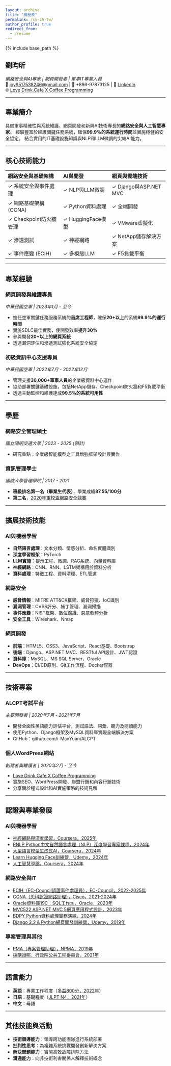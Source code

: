 ```yaml
---
layout: archive
title: "履歷表"
permalink: /cv-zh-tw/
author_profile: true
redirect_from:
  - /resume
---
```


{% include base_path %}


## 劉昀昕
*網路安全與AI專家 | 網頁開發者 | 軍事IT專業人員*  
📧 joy9517538246@gmail.com | 📱 +886-97873125 | 🔗 [LinkedIn](https://www.linkedin.com/in/yun-hsin-liu/?locale=en_US)  
🌐 [Love Drink Cafe X Coffee Programming](https://lovedrinkcafe.com)

---

## 專業簡介
具備軍事精確性與系統維護、網頁開發和新興AI技術專長的**網路安全與人工智慧專家**。
經驗豐富於維護關鍵任務系統，確保**99.9%的系統運行時間**並實施穩健的安全協定。
結合實用的IT基礎設施知識與NLP和LLM微調的尖端AI能力。

---

## 核心技術能力

| **網路安全與基礎架構** | **AI與開發** | **網頁與雲端技術** |
|:----------------------------------|:---------------------|:----------------------------|
| ✓ 系統安全與事件處理 | ✓ NLP與LLM微調 | ✓ Django與ASP.NET MVC |
| ✓ 網路基礎架構 (CCNA) | ✓ Python資料處理 | ✓ 全端開發 |
| ✓ Checkpoint防火牆管理 | ✓ HuggingFace模型 | ✓ VMware虛擬化 |
| ✓ 滲透測試 | ✓ 神經網路 | ✓ NetApp儲存解決方案 |
| ✓ 事件應變 (ECIH) | ✓ 多模態LLM | ✓ F5負載平衡 |

---

## 專業經驗

### **網頁開發與維護專員**
*中華民國空軍 | 2023年1月 - 至今*

- 擔任空軍關鍵任務服務系統的**首席工程師**，確保**20+以上**的系統**99.9%的運行時間**
- 實施SDLC最佳實務，使開發效率**提升30%**
- 參與開發**20+以上的網頁系統**
- 透過漏洞評估和滲透測試強化系統安全協定

### **初級資訊中心支援專員**
*中華民國空軍 | 2022年7月 - 2022年12月*

- 管理支援**30,000+軍事人員**的企業級資料中心運作
- 協助部署關鍵基礎設施，包括NetApp儲存、Checkpoint防火牆和F5負載平衡
- 透過主動監控和維護達成**99.5%的系統可用性**

---

## 學歷

### **網路安全管理碩士**
*國立陽明交通大學 | 2023 - 2025 (預計)*
- 研究重點：企業級智能模型之工具增強框架設計與實作

### **資訊管理學士**
*國防大學管理學院 | 2017 - 2021*
- **班級排名第一名（畢業生代表）**，學業成績**87.55/100分**
- **第二名**，[2020年軍校盃網路安全競賽](https://tw.news.yahoo.com/%E8%BB%8D%E6%A0%A1%E7%9B%83%E7%B6%B2%E8%B7%AF%E5%AE%89%E5%85%A8%E7%AB%B6%E8%B3%BD-%E7%AE%A1%E7%90%86%E5%AD%B8%E9%99%A2%E7%8D%B2%E4%BD%B3%E7%B8%BE-160000203.html)

---

## 擴展技術技能

### **AI與機器學習**
- **自然語言處理**：文本分類、情感分析、命名實體識別
- **深度學習框架**：PyTorch
- **LLM實施**：提示工程、微調、RAG系統、向量資料庫
- **神經網路**：CNN、RNN、LSTM架構用於資料分析
- **資料處理**：特徵工程、資料清理、ETL管道

### **網路安全**
- **威脅情報**：MITRE ATT&CK框架、威脅狩獵、IoC識別
- **漏洞管理**：CVSS評分、補丁管理、漏洞掃描
- **事件應變**：NIST框架、數位鑑識、惡意軟體分析
- **安全工具**：Wireshark、Nmap

### **網頁開發**
- **前端**：HTML5、CSS3、JavaScript、React基礎、Bootstrap
- **後端**：Django、ASP.NET MVC、RESTful API設計、JWT認證
- **資料庫**：MySQL、MS SQL Server、Oracle
- **DevOps**：CI/CD原則、Git工作流程、Docker容器

---

## 技術專案

### **ALCPT考試平台**
*主要開發者 | 2020年7月 - 2021年7月*
- 開發全面性英語能力評估平台，測試語法、詞彙、聽力及閱讀能力
- 使用Python、Django框架及MySQL資料庫實現全端解決方案
- GitHub：github.com/i-MaxYuan/ALCPT

### **個人WordPress網站**
*創建者與維護者 | 2020年2月 - 至今*
- [Love Drink Cafe X Coffee Programming](https://lovedrinkcafe.com)
- 實施SEO、WordPress開發、聯盟行銷和內容行銷技術
- 分享關於程式設計和AI實施策略的技術見解

---

## 認證與專業發展

### **AI與機器學習**
- [神經網路與深度學習，Coursera，2025年](https://www.coursera.org/account/accomplishments/verify/IL6YVLQ7VK6U)
- [PNLP Python中文自然語言處理（NLP）深度學習專家課程，2024年](https://t3764800.p.clickup-attachments.com/t3764800/bd14c453-b3c2-44ec-82e8-d3d20909200a/image.png?view=open)
- [大型語言模型生成式AI，Coursera，2024年](https://coursera.org/share/32a3342640ea17246b2a96aa6a3ff9b3)
- [Learn Hugging Face訓練營，Udemy，2024年](https://www.udemy.com/certificate/UC-673eadde-0a6b-4883-8c46-03d9804670a0/)
- [人工智慧導論，Coursera，2024年](https://coursera.org/share/f1a5c3b6f7af9e53039f5b05e20f6bdb)

### **網路安全與IT**
- [ECIH（EC-Council認證事件處理員），EC-Council，2022-2025年](https://t3764800.p.clickup-attachments.com/t3764800/5f36874b-8dde-4b33-8c7d-cfe2ea920735/ECC5037842691.jpeg?view=open)
- [CCNA（思科認證網路助理），Cisco，2021-2024年](https://t3764800.p.clickup-attachments.com/t3764800/e9c4a176-cf25-458a-9508-340c289b63bc/Cisco%20Certifications.jpeg?view=open)
- [Oracle資料庫19C：SQL工作坊，Oracle，2023年](https://t3764800.p.clickup-attachments.com/t3764800/5b141f1b-a0d5-46ea-9440-3bb29fb1b8a9/oracle-certificate.jpg?view=open)
- [MVC522 ASP.NET MVC 5網頁應用程式設計，2023年](https://t3764800.p.clickup-attachments.com/t3764800/db5dd9fe-407c-4b1b-8ff7-4e4a322a6cde/ASP.NET%20MVC%205.jpg?view=open)
- [BDPY Python資料處理實務演練，2024年](https://t3764800.p.clickup-attachments.com/t3764800/6607a159-1640-495d-9b54-f923d66cee97/BDPY.jpg?view=open)
- [Django 2.2 & Python網頁開發訓練營，Udemy，2019年](https://www.udemy.com/certificate/UC-DK32X8UO/)

### **專案管理與其他**
- [PMA（專案管理助理），NPMA，2019年](https://t3764800.p.clickup-attachments.com/t3764800/44a2f1e1-6b0e-4d39-aded-fdb486d04dc8/Screen%20Shot%202024-07-14%20at%203.11.07%20PM.png?view=open)
- [採購證照，行政院公共工程委員會，2021年](https://t3764800.p.clickup-attachments.com/t3764800/95e6babd-de9c-4cce-9aa5-7f0e2016cf09/%E6%8E%A1%E8%B3%BC%E8%AD%89%E7%85%A7.jpg?view=open)

---


## 語言能力
- **英語**：專業工作程度（[多益800分，2022年](https://t3764800.p.clickup-attachments.com/t3764800/64128f81-6a59-48a8-9947-c5a280a5efa2/image.png?view=open)）
- **日語**：基礎程度（[JLPT N4，2021年](https://t3764800.p.clickup-attachments.com/t3764800/96d7469a-0b10-4d85-8d1a-159cb983f33c/image.png?view=open)）
- **中文**：母語

---

## 其他技能與活動
- **技術領導能力**：領導跨功能團隊進行系統部署
- **批判性思考**：為複雜系統挑戰開發創新解決方案
- **解決問題能力**：實施高效故障排除方法
- **溝通能力**：向非技術利害關係人解釋技術概念
